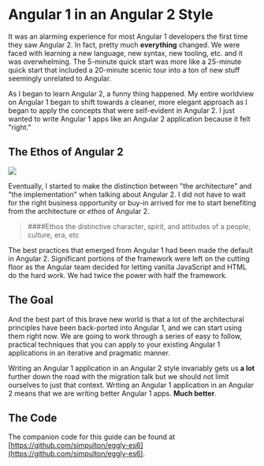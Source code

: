 # Angular 1 in an Angular 2 Style
It was an alarming experience for most Angular 1 developers the first time they saw Angular 2. In fact, pretty much **everything** changed. We were faced with learning a new language, new syntax, new tooling, etc. and it was overwhelming. The 5-minute quick start was more like a 25-minute quick start that included a 20-minute scenic tour into a ton of new stuff seemingly unrelated to Angular.

As I began to learn Angular 2, a funny thing happened. My entire worldview on Angular 1 began to shift towards a cleaner, more elegant approach as I began to apply the concepts that were self-evident in Angular 2. I just wanted to write Angular 1 apps like an Angular 2 application because it felt "right."

## The Ethos of Angular 2

![](http://onehungrymind-45fd.kxcdn.com/books/angular2-breakdown.png)

Eventually, I started to make the distinction between "the architecture" and "the implementation" when talking about Angular 2. I did not have to wait for the right business opportunity or buy-in arrived for me to start benefiting from the architecture or *ethos* of Angular 2.

> ####Ethos
> the distinctive character, spirit, and attitudes of a people, culture, era, etc

The best practices that emerged from Angular 1 had been made the default in Angular 2. Significant portions of the framework were left on the cutting floor as the Angular team decided for letting vanilla JavaScript and HTML do the hard work. We had twice the power with half the framework.

## The Goal

And the best part of this brave new world is that a lot of the architectural principles have been back-ported into Angular 1, and we can start using them right now. We are going to work through a series of easy to follow, practical techniques that you can apply to your existing Angular 1 applications in an iterative and pragmatic manner.

Writing an Angular 1 application in an Angular 2 style invariably gets us **a lot** further down the road with the migration talk but we should not limit ourselves to just that context. Writing an Angular 1 application in an Angular 2 means that we are writing better Angular 1 apps. **Much better**.

## The Code

The companion code for this guide can be found at [https://github.com/simpulton/eggly-es6](https://github.com/simpulton/eggly-es6). 